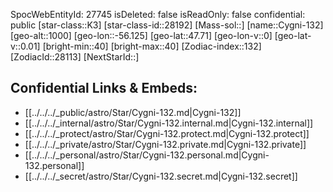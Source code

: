 ﻿---
location: [47.71,-56.125,1000]
type: Star
tags:
- astro/Star

---
SpocWebEntityId: 27745
isDeleted: false
isReadOnly: false
confidential: public
[star-class::K3]
[star-class-id::28192]
[Mass-sol::]
[name::Cygni-132]
[geo-alt::1000]
[geo-lon::-56.125]
[geo-lat::47.71]
[geo-lon-v::0]
[geo-lat-v::0.01]
[bright-min::40]
[bright-max::40]
[Zodiac-index::132]
[ZodiacId::28113]
[NextStarId::]



## Confidential Links & Embeds: 
- [[../../../_public/astro/Star/Cygni-132.md|Cygni-132]] 
- [[../../../_internal/astro/Star/Cygni-132.internal.md|Cygni-132.internal]] 
- [[../../../_protect/astro/Star/Cygni-132.protect.md|Cygni-132.protect]] 
- [[../../../_private/astro/Star/Cygni-132.private.md|Cygni-132.private]] 
- [[../../../_personal/astro/Star/Cygni-132.personal.md|Cygni-132.personal]] 
- [[../../../_secret/astro/Star/Cygni-132.secret.md|Cygni-132.secret]]

